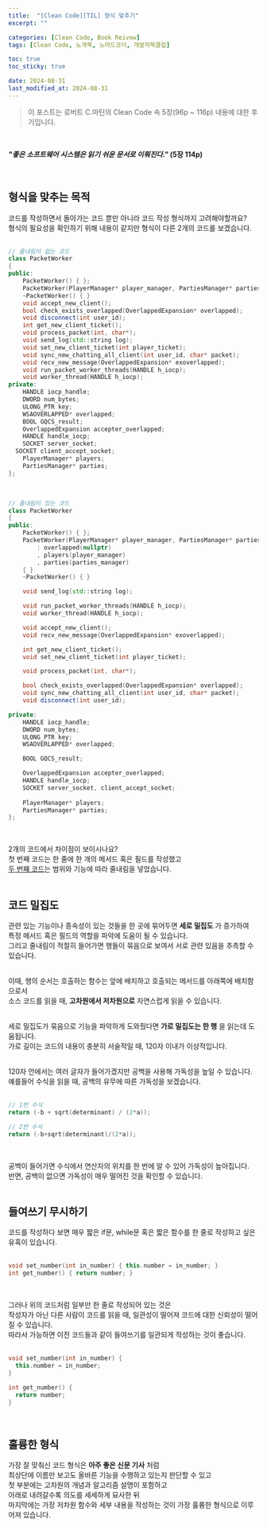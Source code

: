 ```yaml
---
title:  "[Clean Code][TIL] 형식 맞추기"
excerpt: ""

categories: [Clean Code, Book Reivew]
tags: [Clean Code, 노개북, 노마드코더, 개발자북클럽]

toc: true
toc_sticky: true

date: 2024-08-31
last_modified_at: 2024-08-31
---
```


> 이 포스트는 로버트 C.마틴의 Clean Code 속 5장(96p ~ 116p) 내용에 대한 후기입니다.  

<br/>

**_"좋은 소프트웨어 시스템은 읽기 쉬운 문서로 이뤄진다."_ (5장 114p)**  

<br/>

## 형식을 맞추는 목적

코드를 작성하면서 돌아가는 코드 뿐만 아니라 코드 작성 형식까지 고려해야할까요?  
형식의 필요성을 확인하기 위해 내용이 같지만 형식이 다른 2개의 코드를 보겠습니다.  
<br/>

```c++
// 줄내림이 없는 코드
class PacketWorker
{
public:
	PacketWorker() { };
	PacketWorker(PlayerManager* player_manager, PartiesManager* parties_manager): overlapped(nullptr), players(player_manager), parties(parties_manager){ }
	~PacketWorker() { }
	void accept_new_client();
	bool check_exists_overlapped(OverlappedExpansion* overlapped);
	void disconnect(int user_id);
	int get_new_client_ticket();
	void process_packet(int, char*);
	void send_log(std::string log);
	void set_new_client_ticket(int player_ticket);
	void sync_new_chatting_all_client(int user_id, char* packet);
	void recv_new_message(OverlappedExpansion* exoverlapped);
	void run_packet_worker_threads(HANDLE h_iocp);
	void worker_thread(HANDLE h_iocp);
private:
	HANDLE iocp_handle;
	DWORD num_bytes;
	ULONG_PTR key;
	WSAOVERLAPPED* overlapped;
	BOOL GQCS_result;
	OverlappedExpansion accepter_overlapped;
	HANDLE handle_iocp;
	SOCKET server_socket;
  SOCKET client_accept_socket;
	PlayerManager* players;
	PartiesManager* parties;
};
```

<br/>

```c++
// 줄내림이 있는 코드
class PacketWorker
{
public:
	PacketWorker() { };
	PacketWorker(PlayerManager* player_manager, PartiesManager* parties_manager)
		: overlapped(nullptr)
		, players(player_manager)
		, parties(parties_manager)
	{ }
	~PacketWorker() { }

	void send_log(std::string log);

	void run_packet_worker_threads(HANDLE h_iocp);
	void worker_thread(HANDLE h_iocp);

	void accept_new_client();
	void recv_new_message(OverlappedExpansion* exoverlapped);

	int get_new_client_ticket();
	void set_new_client_ticket(int player_ticket);

	void process_packet(int, char*);

	bool check_exists_overlapped(OverlappedExpansion* overlapped);
	void sync_new_chatting_all_client(int user_id, char* packet);
	void disconnect(int user_id);

private:
	HANDLE iocp_handle;
	DWORD num_bytes;
	ULONG_PTR key;
	WSAOVERLAPPED* overlapped;

	BOOL GQCS_result;

	OverlappedExpansion accepter_overlapped;
	HANDLE handle_iocp;
	SOCKET server_socket, client_accept_socket;
	
	PlayerManager* players;
	PartiesManager* parties;
};
```

<br/>

2개의 코드에서 차이점이 보이시나요?  
첫 번째 코드는 한 줄에 한 개의 메서드 혹은 필드를 작성했고  
[두 번째 코드](https://github.com/Mgcllee/PokeHunter/blob/main/PokeHunter_Server/IOCPServer/PacketWorker.h)는 범위와 기능에 따라 줄내림을 넣었습니다.  
<br/>

## 코드 밀집도

관련 있는 기능이나 종속성이 있는 것들을 한 곳에 묶어두면 **세로 밀집도** 가 증가하여  
특정 메서드 혹은 필드의 역할을 파악에 도움이 될 수 있습니다.  
그리고 줄내림이 적절히 들어가면 행들이 묶음으로 보여서 서로 관련 있음을 추측할 수 있습니다.  
<br/>

이때, 행의 순서는 호출하는 함수는 앞에 배치하고 호출되는 메서드를 아래쪽에 배치함으로서  
소스 코드를 읽을 때, **고차원에서 저차원으로** 자연스럽게 읽을 수 있습니다.  
<br/>

세로 밀집도가 묶음으로 기능을 파악하게 도와줬다면 **가로 밀집도는 한 행** 을 읽는데 도움됩니다.  
가로 길이는 코드의 내용이 충분히 서술적일 때, 120자 이내가 이상적입니다.  
<br/>

120자 안에서는 여러 글자가 들어가겠지만 공백을 사용해 가독성을 높일 수 있습니다.  
예를들어 수식을 읽을 때, 공백의 유무에 따른 가독성을 보겠습니다.  
<br/>

```c++
// 1번 수식
return (-b + sqrt(determinant) / (2*a));

// 2번 수식
return (-b+sqrt(determinant)/(2*a));
```

<br/>

공백이 들어가면 수식에서 연산자의 위치를 한 번에 알 수 있어 가독성이 높아집니다.  
반면, 공백이 없으면 가독성이 매우 떨어진 것을 확인할 수 있습니다.  
<br/>

## 들여쓰기 무시하기

코드를 작성하다 보면 매우 짧은 if문, while문 혹은 짧은 함수를 한 줄로 작성하고 싶은 유혹이 있습니다.  
<br/>

```c++
void set_number(int in_number) { this.number = in_number; }
int get_number() { return number; }
```

<br/>

그러나 위의 코드처럼 일부만 한 줄로 작성되어 있는 것은  
작성자가 아닌 다른 사람이 코드를 읽을 때, 일관성이 떨어져 코드에 대한 신뢰성이 떨어질 수 있습니다.  
따라서 가능하면 이전 코드들과 같이 들여쓰기를 일관되게 작성하는 것이 좋습니다.  
<br/>

```c++
void set_number(int in_number) { 
  this.number = in_number; 
}

int get_number() { 
  return number; 
}
```

<br/>

## 훌륭한 형식

가장 잘 맞춰신 코드 형식은 **아주 좋은 신문 기사** 처럼  
최상단에 이름만 보고도 올바른 기능을 수행하고 있는지 판단할 수 있고  
첫 부분에는 고차원의 개념과 알고리즘 설명이 포함하고  
아래로 내려갈수록 의도를 세세하게 묘사한 뒤  
마지막에는 가장 저차원 함수와 세부 내용을 작성하는 것이 가장 훌륭한 형식으로 이루어져 있습니다.  
<br/>
